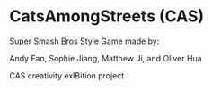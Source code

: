 # CatsAmongStreets (CAS)

Super Smash Bros Style Game made by:

Andy Fan, Sophie Jiang, Matthew Ji, and Oliver Hua

CAS creativity exIBition project